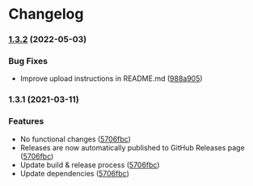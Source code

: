 # Changelog

### [1.3.2](https://www.github.com/fortify-ps/fortify-ssc-parser-tenable-io-cs/compare/v1.3.1...v1.3.2) (2022-05-03)


### Bug Fixes

* Improve upload instructions in README.md ([988a905](https://www.github.com/fortify-ps/fortify-ssc-parser-tenable-io-cs/commit/988a90543646153ef865cb2b9b29b7760cb2d0e2))

### 1.3.1 (2021-03-11)


### Features

* No functional changes ([5706fbc](https://www.github.com/fortify-ps/fortify-ssc-parser-tenable-io-cs/commit/5706fbc32be673dcb2e90a1c5f4d3340d815a5ab))
* Releases are now automatically published to GitHub Releases page ([5706fbc](https://www.github.com/fortify-ps/fortify-ssc-parser-tenable-io-cs/commit/5706fbc32be673dcb2e90a1c5f4d3340d815a5ab))
* Update build & release process ([5706fbc](https://www.github.com/fortify-ps/fortify-ssc-parser-tenable-io-cs/commit/5706fbc32be673dcb2e90a1c5f4d3340d815a5ab))
* Update dependencies ([5706fbc](https://www.github.com/fortify-ps/fortify-ssc-parser-tenable-io-cs/commit/5706fbc32be673dcb2e90a1c5f4d3340d815a5ab))
